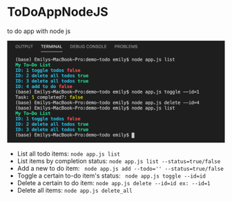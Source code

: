 # ToDoAppNodeJS
to do app with node js

![todoapp](/todoappthumbnail.png)

* List all todo items:
 ```node app.js list```
* List items by completion status:
 ```node app.js list --status=true/false```
* Add a new to do item:
``` node app.js add --todo='' --status=true/false```
* Toggle a certain to-do item's status:
``` node app.js toggle --id=id```
* Delete a certain to do item:
```node app.js delete --id=id ex: --id=1```
* Delete all items:
```node app.js delete_all```
